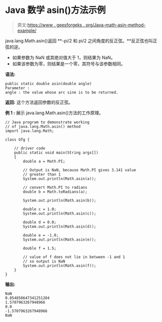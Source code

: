 # Java 数学 asin()方法示例

> 原文:[https://www . geesforgeks . org/Java-math-asin-method-example/](https://www.geeksforgeeks.org/java-math-asin-method-example/)

java.lang.Math.asin()返回 **-pi/2 和 pi/2 之间角度的反正弦。**反正弦也叫正弦的逆。

*   如果参数为 NaN 或其绝对值大于 1，则结果为 NaN。
*   如果该参数为零，则结果是一个零，其符号与该参数相同。

**语法:**

```
public static double asin(double angle)
Parameter :
angle : the value whose arc sine is to be returned.

```

**返回:**
这个方法返回参数的反正弦。

**例 1 :** 展示 java.lang.Math.asin()方法的工作原理。

```
// Java program to demonstrate working
// of java.lang.Math.asin() method
import java.lang.Math;

class Gfg {

    // driver code
    public static void main(String args[])
    {
        double a = Math.PI;

        // Output is NaN, because Math.PI gives 3.141 value
        // greater than 1
        System.out.println(Math.asin(a));

        // convert Math.PI to radians
        double b = Math.toRadians(a);

        System.out.println(Math.asin(b));

        double c = 1.0;
        System.out.println(Math.asin(c));

        double d = 0.0;
        System.out.println(Math.asin(d));

        double e = -1.0;
        System.out.println(Math.asin(e));

        double f = 1.5;

        // value of f does not lie in between -1 and 1
        // so output is NaN
        System.out.println(Math.asin(f));
    }
}
```

**输出:**

```
NaN
0.054858647341251204
1.5707963267948966
0.0
-1.5707963267948966
NaN

```